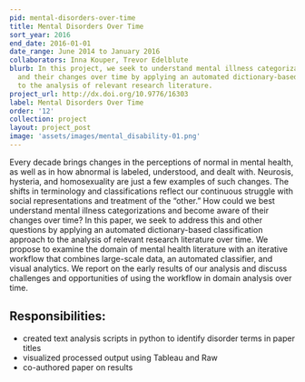 ```yaml
---
pid: mental-disorders-over-time
title: Mental Disorders Over Time
sort_year: 2016
end_date: 2016-01-01
date_range: June 2014 to January 2016
collaborators: Inna Kouper, Trevor Edelblute
blurb: In this project, we seek to understand mental illness categorizations
  and their changes over time by applying an automated dictionary-based classification approach
  to the analysis of relevant research literature.
project_url: http://dx.doi.org/10.9776/16303
label: Mental Disorders Over Time
order: '12'
collection: project
layout: project_post
image: 'assets/images/mental_disability-01.png'
---
```

Every decade brings changes in the perceptions of normal in mental health,
  as well as in how abnormal is labeled, understood, and dealt with. Neurosis, hysteria,
  and homosexuality are just a few examples of such changes. The shifts in terminology
  and classifications reflect our continuous struggle with social representations
  and treatment of the “other.” How could we best understand mental illness categorizations
  and become aware of their changes over time? In this paper, we seek to address this
  and other questions by applying an automated dictionary-based classification approach
  to the analysis of relevant research literature over time. We propose to examine
  the domain of mental health literature with an iterative workflow that combines
  large-scale data, an automated classifier, and visual analytics. We report on the
  early results of our analysis and discuss challenges and opportunities of using
  the workflow in domain analysis over time.

## Responsibilities:

* created text analysis scripts in python to identify disorder terms in paper titles
* visualized processed output using Tableau and Raw
* co-authored paper on results
